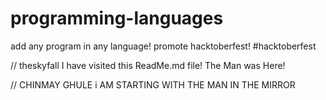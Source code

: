 # programming-languages
add any program in any language! promote hacktoberfest! #hacktoberfest

// theskyfall
I have visited this ReadMe.md file!
The Man was Here!


// CHINMAY GHULE
i AM STARTING WITH THE MAN IN THE MIRROR
